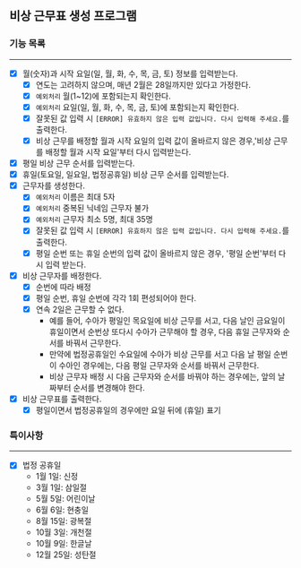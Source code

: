 ## 비상 근무표 생성 프로그램

### 기능 목록

---

- [x] 월(숫자)과 시작 요일(일, 월, 화, 수, 목, 금, 토) 정보를 입력받는다.
    - [x] 연도는 고려하지 않으며, 매년 2월은 28일까지만 있다고 가정한다.
    - [x] `예외처리` 월(1~12)에 포함되는지 확인한다.
    - [x] `예외처리` 요일(일, 월, 화, 수, 목, 금, 토)에 포함되는지 확인한다.
    - [x] 잘못된 값 입력 시 `[ERROR] 유효하지 않은 입력 값입니다. 다시 입력해 주세요.`를 출력한다.
    - [x] 비상 근무를 배정할 월과 시작 요일의 입력 값이 올바르지 않은 경우,'비상 근무를 배정할 월과 시작 요일'부터 다시 입력받는다.

- [x] 평일 비상 근무 순서를 입력받는다.
- [x] 휴일(토요일, 일요일, 법정공휴일) 비상 근무 순서를 입력받는다.
- [x] 근무자를 생성한다.
    - [x] `예외처리` 이름은 최대 5자
    - [x] `예외처리` 중복된 닉네임 근무자 불가
    - [x] `예외처리` 근무자 최소 5명, 최대 35명
    - [x] 잘못된 값 입력 시 `[ERROR] 유효하지 않은 입력 값입니다. 다시 입력해 주세요.`를 출력한다.
    - [x] 평일 순번 또는 휴일 순번의 입력 값이 올바르지 않은 경우, '평일 순번'부터 다시 입력 받는다.

- [x] 비상 근무자를 배정한다.
    - [x] 순번에 따라 배정
    - [x] 평일 순번, 휴일 순번에 각각 1회 편성되어야 한다.
    - [x] 연속 2일은 근무할 수 없다.
        - 예를 들어, 수아가 평일인 목요일에 비상 근무를 서고, 다음 날인 금요일이 휴일이면서 순번상 또다시 수아가 근무해야 할 경우,
          다음 휴일 근무자와 순서를 바꿔서 근무한다.
        - 만약에 법정공휴일인 수요일에 수아가 비상 근무를 서고 다음 날 평일 순번이 수아인 경우에는,
          다음 평일 근무자와 순서를 바꿔서 근무한다.
        - 비상 근무자 배정 시 다음 근무자와 순서를 바꿔야 하는 경우에는, 앞의 날짜부터 순서를 변경해야 한다.

- [x] 비상 근무표를 출력한다.
    - [x] 평일이면서 법정공휴일의 경우에만 요일 뒤에 (휴일) 표기

### 특이사항

---

- [x] 법정 공휴일
    - 1월 1일: 신정
    - 3월 1일: 삼일절
    - 5월 5일: 어린이날
    - 6월 6일: 현충일
    - 8월 15일: 광복절
    - 10월 3일: 개천절
    - 10월 9일: 한글날
    - 12월 25일: 성탄절
